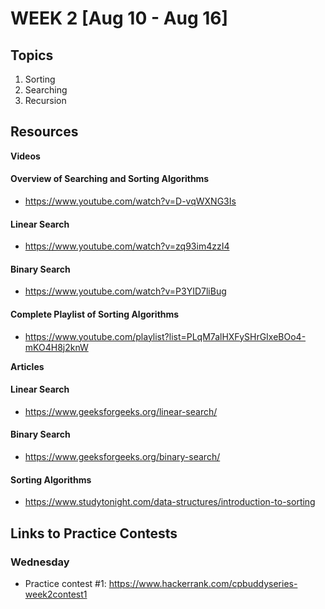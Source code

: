 # WEEK 2 [Aug 10 - Aug 16]

## Topics

1. Sorting 
2. Searching 
3. Recursion

## Resources

**Videos**
#### Overview of Searching and Sorting Algorithms
- https://www.youtube.com/watch?v=D-vqWXNG3Is

#### Linear Search
- https://www.youtube.com/watch?v=zq93im4zzI4

#### Binary Search 
- https://www.youtube.com/watch?v=P3YID7liBug

#### Complete Playlist of Sorting Algorithms 
- https://www.youtube.com/playlist?list=PLqM7alHXFySHrGIxeBOo4-mKO4H8j2knW

**Articles**

#### Linear Search
- https://www.geeksforgeeks.org/linear-search/

#### Binary Search
- https://www.geeksforgeeks.org/binary-search/

#### Sorting Algorithms
- https://www.studytonight.com/data-structures/introduction-to-sorting

## Links to Practice Contests

### Wednesday
* Practice contest #1: https://www.hackerrank.com/cpbuddyseries-week2contest1



